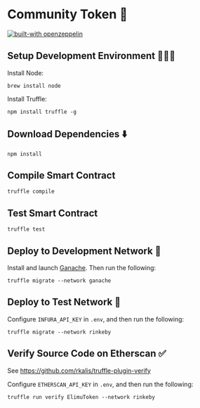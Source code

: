 # Community Token 💎

[![built-with openzeppelin](https://img.shields.io/badge/built%20with-OpenZeppelin-3677FF)](https://docs.openzeppelin.com/)

## Setup Development Environment 👩🏽‍💻

Install Node:

```
brew install node
```

Install Truffle:

```
npm install truffle -g
```

## Download Dependencies ⬇️

```
npm install
```

## Compile Smart Contract

```
truffle compile
```

## Test Smart Contract

```
truffle test
```

## Deploy to Development Network 🚀

Install and launch [Ganache](https://www.trufflesuite.com/ganache). Then run the following:

```
truffle migrate --network ganache
```

## Deploy to Test Network 🚀

Configure `INFURA_API_KEY` in `.env`, and then run the following:

```
truffle migrate --network rinkeby
```

## Verify Source Code on Etherscan ✅

See https://github.com/rkalis/truffle-plugin-verify

Configure `ETHERSCAN_API_KEY` in `.env`, and then run the following:

```
truffle run verify ElimuToken --network rinkeby
```

